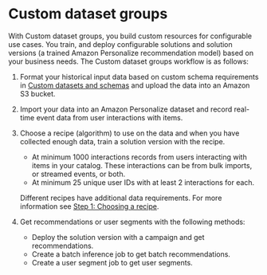 # Custom dataset groups<a name="custom-dataset-groups"></a>

 With Custom dataset groups, you build custom resources for configurable use cases\. You train, and deploy configurable solutions and solution versions \(a trained Amazon Personalize recommendation model\) based on your business needs\. The Custom dataset groups workflow is as follows:

1. Format your historical input data based on custom schema requirements in [Custom datasets and schemas](custom-datasets-and-schemas.md) and upload the data into an Amazon S3 bucket\.

1.  Import your data into an Amazon Personalize dataset and record real\-time event data from user interactions with items\. 

1. Choose a recipe \(algorithm\) to use on the data and when you have collected enough data, train a solution version with the recipe\.
   + At minimum 1000 interactions records from users interacting with items in your catalog\. These interactions can be from bulk imports, or streamed events, or both\.
   + At minimum 25 unique user IDs with at least 2 interactions for each\.

    Different recipes have additional data requirements\. For more information see [Step 1: Choosing a recipe](working-with-predefined-recipes.md)\. 

1. Get recommendations or user segments with the following methods: 
   + Deploy the solution version with a campaign and get recommendations\.
   + Create a batch inference job to get batch recommendations\.
   + Create a user segment job to get user segments\.